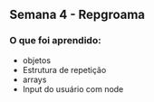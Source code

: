 ## Semana 4 - Repgroama

### O que foi aprendido:

- objetos
- Estrutura de repetição
- arrays
- Input do usuário com node
